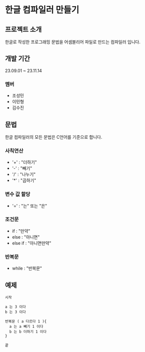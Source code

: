 # 한글 컴파일러 만들기

## 프로젝트 소개
한글로 작성한 프로그래밍 문법을 어셈블리어 파일로 만드는 컴파일러 입니다.

## 개발 기간
23.09.01 ~ 23.11.14

### 멤버
 - 조성민
 - 이민형
 - 김수진

## 문법
한글 컴파일러의 모든 문법은 C언어를 기준으로 합니다. 

### 사칙연산
 - '+' : "더하기"
 - '-' : "빼기"
 - '/' : "나누기"
 - '*' : "곱하기"
### 변수 값 할당
 - '=' : "는" 또는 "은"
### 조건문
 - if : "만약"
 - else : "아니면"
 - else if : "아니면만약"
### 반복문
 - while : "반복문"

## 예제 
```
시작

a 는 3 이다
b 는 3 이다

반복문 ( a 다르다 1 ){
  a 는 a 빼기 1 이다
  b 는 b 더하기 1 이다
}

끝
```

